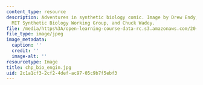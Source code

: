 ```yaml
---
content_type: resource
description: Adventures in synthetic biology comic. Image by Drew Endy, Isadora Deese,
  MIT Synthetic Biology Working Group, and Chuck Wadey.
file: /media/https%3A/open-learning-course-data-rc.s3.amazonaws.com/20-180-biological-engineering-programming-spring-2006/2c1a1cf32cf24defac9705c9b7f5ebf3_chp_bio_engin.jpg
file_type: image/jpeg
image_metadata:
  caption: ''
  credit: ''
  image-alt: ''
resourcetype: Image
title: chp_bio_engin.jpg
uid: 2c1a1cf3-2cf2-4def-ac97-05c9b7f5ebf3
---
```

